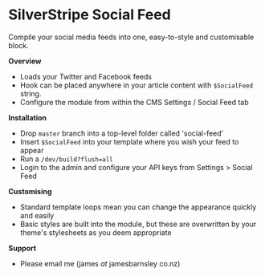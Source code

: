SilverStripe Social Feed
========================

Compile your social media feeds into one, easy-to-style and customisable block.

**Overview**
- Loads your Twitter and Facebook feeds
- Hook can be placed anywhere in your article content with `$SocialFeed` string.
- Configure the module from within the CMS Settings / Social Feed tab

**Installation**
- Drop `master` branch into a top-level folder called 'social-feed'
- Insert `$SocialFeed` into your template where you wish your feed to appear
- Run a `/dev/build?flush=all`
- Login to the admin and configure your API keys from Settings > Social Feed

**Customising**
- Standard template loops mean you can change the appearance quickly and easily
- Basic styles are built into the module, but these are overwritten by your theme's stylesheets as you deem appropriate

**Support**
- Please email me (james _at_ jamesbarnsley co.nz)